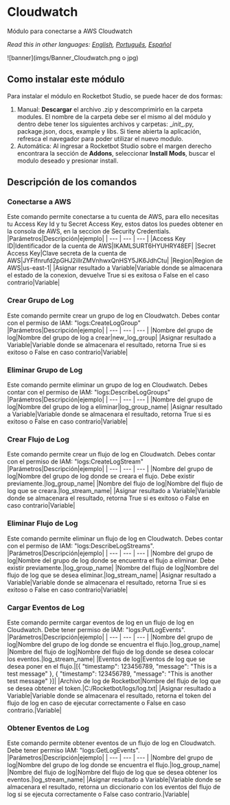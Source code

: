 # Cloudwatch
  
Módulo para conectarse a AWS Cloudwatch  

*Read this in other languages: [English](Manual_Cloudwatch.md), [Português](Manual_Cloudwatch.pr.md), [Español](Manual_Cloudwatch.es.md)*
  
![banner](imgs/Banner_Cloudwatch.png o jpg)
## Como instalar este módulo
  
Para instalar el módulo en Rocketbot Studio, se puede hacer de dos formas:
1. Manual: __Descargar__ el archivo .zip y descomprimirlo en la carpeta modules. El nombre de la carpeta debe ser el mismo al del módulo y dentro debe tener los siguientes archivos y carpetas: \__init__.py, package.json, docs, example y libs. Si tiene abierta la aplicación, refresca el navegador para poder utilizar el nuevo modulo.
2. Automática: Al ingresar a Rocketbot Studio sobre el margen derecho encontrara la sección de **Addons**, seleccionar **Install Mods**, buscar el modulo deseado y presionar install.  


## Descripción de los comandos

### Conectarse a AWS
  
Este comando permite conectarse a tu cuenta de AWS, para ello necesitas tu Access Key Id y tu Secret Access Key, estos datos los puedes obtener en la consola de AWS, en la seccion de Security Credentials.
|Parámetros|Descripción|ejemplo|
| --- | --- | --- |
|Access Key ID|Identificador de la cuenta de AWS|IKAMLSURT6HYUHRY48EF|
|Secret Access Key|Clave secreta de la cuenta de AWS|JYFifnrufd2pGHJ2illrZMVnhwxQnHSY5JK6JdhCtu|
|Region|Region de AWS|us-east-1|
|Asignar resultado a Variable|Variable donde se almacenara el estado de la conexion, devuelve True si es exitosa o False en el caso contrario|Variable|

### Crear Grupo de Log
  
Este comando permite crear un grupo de log en Cloudwatch. Debes contar con el permiso de IAM: "logs:CreateLogGroup"
|Parámetros|Descripción|ejemplo|
| --- | --- | --- |
|Nombre del grupo de log|Nombre del grupo de log a crear|new_log_group|
|Asignar resultado a Variable|Variable donde se almacenara el resultado, retorna True si es exitoso o False en caso contrario|Variable|

### Eliminar Grupo de Log
  
Este comando permite eliminar un grupo de log en Cloudwatch. Debes contar con el permiso de IAM: "logs:DescribeLogGroups"
|Parámetros|Descripción|ejemplo|
| --- | --- | --- |
|Nombre del grupo de log|Nombre del grupo de log a eliminar|log_group_name|
|Asignar resultado a Variable|Variable donde se almacenara el resultado, retorna True si es exitoso o False en caso contrario|Variable|

### Crear Flujo de Log
  
Este comando permite crear un flujo de log en Cloudwatch. Debes contar con el permiso de IAM: "logs:CreateLogStream"
|Parámetros|Descripción|ejemplo|
| --- | --- | --- |
|Nombre del grupo de log|Nombre del grupo de log donde se creara el flujo. Debe existir previamente.|log_group_name|
|Nombre del flujo de log|Nombre del flujo de log que se creara.|log_stream_name|
|Asignar resultado a Variable|Variable donde se almacenara el resultado, retorna True si es exitoso o False en caso contrario|Variable|

### Eliminar Flujo de Log
  
Este comando permite eliminar un flujo de log en Cloudwatch. Debes contar con el permiso de IAM: "logs:DescribeLogStreams".
|Parámetros|Descripción|ejemplo|
| --- | --- | --- |
|Nombre del grupo de log|Nombre del grupo de log donde se encuentra el flujo a eliminar. Debe existir previamente.|log_group_name|
|Nombre del flujo de log|Nombre del flujo de log que se desea eliminar.|log_stream_name|
|Asignar resultado a Variable|Variable donde se almacenara el resultado, retorna True si es exitoso o False en caso contrario|Variable|

### Cargar Eventos de Log
  
Este comando permite cargar eventos de log en un flujo de log en Cloudwatch. Debe tener permiso de IAM: "logs:PutLogEvents".
|Parámetros|Descripción|ejemplo|
| --- | --- | --- |
|Nombre del grupo de log|Nombre del grupo de log donde se encuentra el flujo.|log_group_name|
|Nombre del flujo de log|Nombre del flujo de log donde se desea colocar los eventos.|log_stream_name|
|Eventos de log|Eventos de log que se desea poner en el flujo.|[{
  "timestamp": 123456789,
  "message": "This is a test message"
}, {
  "timestamp": 123456789,
  "message": "This is another test message"
}]|
|Archivo de log de Rocketbot|Nombre del flujo de log que se desea obtener el token.|C:/Rocketbot/logs/log.txt|
|Asignar resultado a Variable|Variable donde se almacenara el resultado, retorna el token del flujo de log en caso de ejecutar correctamente o False en caso contrario.|Variable|

### Obtener Eventos de Log
  
Este comando permite obtener eventos de un flujo de log en Cloudwatch. Debe tener permiso IAM: "logs:GetLogEvents".
|Parámetros|Descripción|ejemplo|
| --- | --- | --- |
|Nombre del grupo de log|Nombre del grupo de log donde se encuentra el flujo.|log_group_name|
|Nombre del flujo de log|Nombre del flujo de log que se desea obtener los eventos.|log_stream_name|
|Asignar resultado a Variable|Variable donde se almacenara el resultado, retorna un diccionario con los eventos del flujo de log si se ejecuta correctamente o False caso contrario.|Variable|
